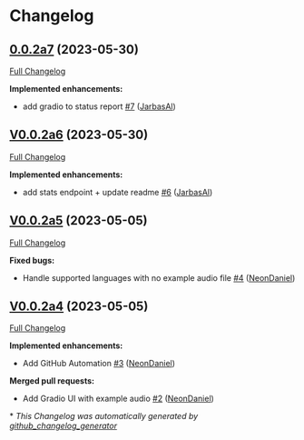 # Changelog

## [0.0.2a7](https://github.com/OpenVoiceOS/ovos-stt-http-server/tree/0.0.2a7) (2023-05-30)

[Full Changelog](https://github.com/OpenVoiceOS/ovos-stt-http-server/compare/V0.0.2a6...0.0.2a7)

**Implemented enhancements:**

- add gradio to status report [\#7](https://github.com/OpenVoiceOS/ovos-stt-http-server/pull/7) ([JarbasAl](https://github.com/JarbasAl))

## [V0.0.2a6](https://github.com/OpenVoiceOS/ovos-stt-http-server/tree/V0.0.2a6) (2023-05-30)

[Full Changelog](https://github.com/OpenVoiceOS/ovos-stt-http-server/compare/V0.0.2a5...V0.0.2a6)

**Implemented enhancements:**

- add stats endpoint + update readme [\#6](https://github.com/OpenVoiceOS/ovos-stt-http-server/pull/6) ([JarbasAl](https://github.com/JarbasAl))

## [V0.0.2a5](https://github.com/OpenVoiceOS/ovos-stt-http-server/tree/V0.0.2a5) (2023-05-05)

[Full Changelog](https://github.com/OpenVoiceOS/ovos-stt-http-server/compare/V0.0.2a4...V0.0.2a5)

**Fixed bugs:**

- Handle supported languages with no example audio file [\#4](https://github.com/OpenVoiceOS/ovos-stt-http-server/pull/4) ([NeonDaniel](https://github.com/NeonDaniel))

## [V0.0.2a4](https://github.com/OpenVoiceOS/ovos-stt-http-server/tree/V0.0.2a4) (2023-05-05)

[Full Changelog](https://github.com/OpenVoiceOS/ovos-stt-http-server/compare/afb94a25f646ab2a9f90a35f3914bc301067b289...V0.0.2a4)

**Implemented enhancements:**

- Add GitHub Automation [\#3](https://github.com/OpenVoiceOS/ovos-stt-http-server/pull/3) ([NeonDaniel](https://github.com/NeonDaniel))

**Merged pull requests:**

- Add Gradio UI with example audio [\#2](https://github.com/OpenVoiceOS/ovos-stt-http-server/pull/2) ([NeonDaniel](https://github.com/NeonDaniel))



\* *This Changelog was automatically generated by [github_changelog_generator](https://github.com/github-changelog-generator/github-changelog-generator)*
